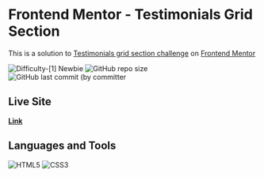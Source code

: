 # Frontend Mentor - Testimonials Grid Section
This is a solution 
to [Testimonials grid section challenge](https://www.frontendmentor.io/challenges/testimonials-grid-section-Nnw6J7Un7)
on [Frontend Mentor](https://www.frontendmentor.io)

![Difficulty-[1] Newbie](<https://img.shields.io/badge/Difficulty-[2] Junior-3CB371?style=for-the-badge>)
![GitHub repo size](<https://img.shields.io/github/repo-size/I-antiva-I/TestimonialsGridSection?label=Repo size&style=for-the-badge>)
![GitHub last commit (by committer](<https://img.shields.io/github/last-commit/I-antiva-I/TestimonialsGridSection?label=Last commit&style=for-the-badge>)

## Live Site
[**Link**](https://i-antiva-i.github.io/TestimonialsGridSection)

## Languages and Tools
![HTML5](https://img.shields.io/badge/HTML5-E34F26?style=for-the-badge&logo=html5&logoColor=white)
![CSS3](https://img.shields.io/badge/CSS3-1572B6?style=for-the-badge&logo=css3&logoColor=white)

